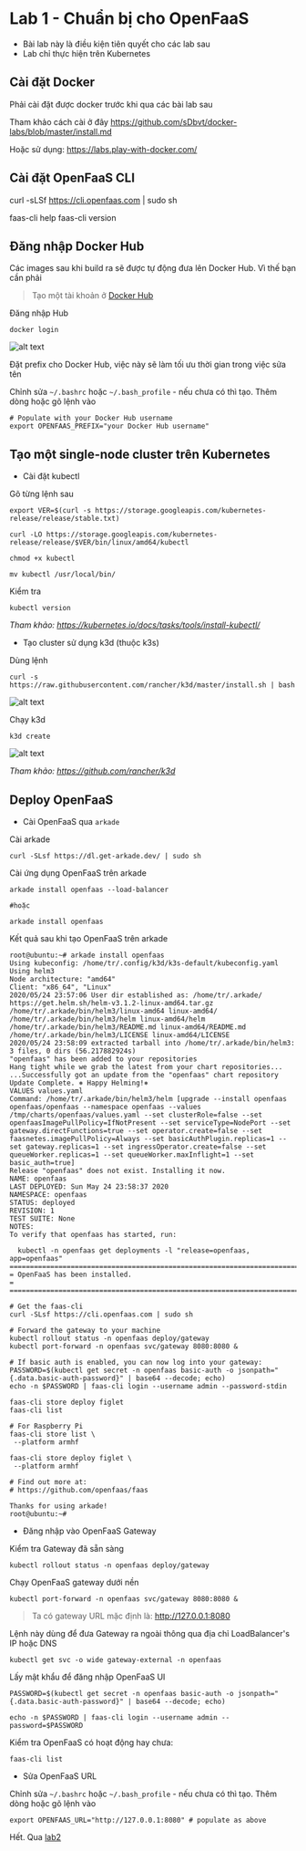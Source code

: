 # Lab 1 - Chuẩn bị cho OpenFaaS

- Bài lab này là điều kiện tiên quyết cho các lab sau
- Lab chỉ thực hiện trên Kubernetes

## Cài đặt Docker

Phải cài đặt được docker trước khi qua các bài lab sau

Tham khảo cách cài ở đây https://github.com/sDbvt/docker-labs/blob/master/install.md

Hoặc sử dụng: https://labs.play-with-docker.com/

## Cài đặt OpenFaaS CLI

curl -sLSf https://cli.openfaas.com | sudo sh

faas-cli help
faas-cli version

## Đăng nhập Docker Hub

Các images sau khi build ra sẽ được tự động đưa lên Docker Hub. Vì thế bạn cần phải

> Tạo một tài khoản ở [Docker Hub](https://hub.docker.com/)

Đăng nhập Hub
```
docker login
```

![alt text](../openfaas-workshop/img/docker-login.png "Docker Login")

Đặt prefix cho Docker Hub, việc này sẽ làm tối ưu thời gian trong việc sửa tên

Chỉnh sửa `~/.bashrc` hoặc `~/.bash_profile` - nếu chưa có thì tạo. Thêm dòng hoặc gõ lệnh vào
```
# Populate with your Docker Hub username
export OPENFAAS_PREFIX="your Docker Hub username"
```

## Tạo một single-node cluster trên Kubernetes

- Cài đặt kubectl

Gõ từng lệnh sau
```
export VER=$(curl -s https://storage.googleapis.com/kubernetes-release/release/stable.txt)

curl -LO https://storage.googleapis.com/kubernetes-release/release/$VER/bin/linux/amd64/kubectl

chmod +x kubectl

mv kubectl /usr/local/bin/
```

Kiểm tra
```
kubectl version
```

*Tham khảo: https://kubernetes.io/docs/tasks/tools/install-kubectl/*

- Tạo cluster sử dụng k3d (thuộc k3s)

Dùng lệnh
```
curl -s https://raw.githubusercontent.com/rancher/k3d/master/install.sh | bash
```

![alt text](../openfaas-workshop/img/k3d.png "K3d")

Chạy k3d
```
k3d create
```

![alt text](../openfaas-workshop/img/k3d-create.png "K3d create")

*Tham khảo: https://github.com/rancher/k3d*

## Deploy OpenFaaS

- Cài OpenFaaS qua `arkade`

Cài arkade
```
curl -SLsf https://dl.get-arkade.dev/ | sudo sh
```

Cài ứng dụng OpenFaaS trên arkade
```
arkade install openfaas --load-balancer

#hoặc

arkade install openfaas
```

Kết quả sau khi tạo OpenFaaS trên arkade
```
root@ubuntu:~# arkade install openfaas
Using kubeconfig: /home/tr/.config/k3d/k3s-default/kubeconfig.yaml
Using helm3
Node architecture: "amd64"
Client: "x86_64", "Linux"
2020/05/24 23:57:06 User dir established as: /home/tr/.arkade/
https://get.helm.sh/helm-v3.1.2-linux-amd64.tar.gz
/home/tr/.arkade/bin/helm3/linux-amd64 linux-amd64/
/home/tr/.arkade/bin/helm3/helm linux-amd64/helm
/home/tr/.arkade/bin/helm3/README.md linux-amd64/README.md
/home/tr/.arkade/bin/helm3/LICENSE linux-amd64/LICENSE
2020/05/24 23:58:09 extracted tarball into /home/tr/.arkade/bin/helm3: 3 files, 0 dirs (56.217882924s)
"openfaas" has been added to your repositories
Hang tight while we grab the latest from your chart repositories...
...Successfully got an update from the "openfaas" chart repository
Update Complete. ⎈ Happy Helming!⎈ 
VALUES values.yaml
Command: /home/tr/.arkade/bin/helm3/helm [upgrade --install openfaas openfaas/openfaas --namespace openfaas --values /tmp/charts/openfaas/values.yaml --set clusterRole=false --set openfaasImagePullPolicy=IfNotPresent --set serviceType=NodePort --set gateway.directFunctions=true --set operator.create=false --set faasnetes.imagePullPolicy=Always --set basicAuthPlugin.replicas=1 --set gateway.replicas=1 --set ingressOperator.create=false --set queueWorker.replicas=1 --set queueWorker.maxInflight=1 --set basic_auth=true]
Release "openfaas" does not exist. Installing it now.
NAME: openfaas
LAST DEPLOYED: Sun May 24 23:58:37 2020
NAMESPACE: openfaas
STATUS: deployed
REVISION: 1
TEST SUITE: None
NOTES:
To verify that openfaas has started, run:

  kubectl -n openfaas get deployments -l "release=openfaas, app=openfaas"
=======================================================================
= OpenFaaS has been installed.                                        =
=======================================================================

# Get the faas-cli
curl -SLsf https://cli.openfaas.com | sudo sh

# Forward the gateway to your machine
kubectl rollout status -n openfaas deploy/gateway
kubectl port-forward -n openfaas svc/gateway 8080:8080 &

# If basic auth is enabled, you can now log into your gateway:
PASSWORD=$(kubectl get secret -n openfaas basic-auth -o jsonpath="{.data.basic-auth-password}" | base64 --decode; echo)
echo -n $PASSWORD | faas-cli login --username admin --password-stdin

faas-cli store deploy figlet
faas-cli list

# For Raspberry Pi
faas-cli store list \
 --platform armhf

faas-cli store deploy figlet \
 --platform armhf

# Find out more at:
# https://github.com/openfaas/faas

Thanks for using arkade!
root@ubuntu:~# 
```

- Đăng nhập vào OpenFaaS Gateway

Kiểm tra Gateway đã sẵn sàng
```
kubectl rollout status -n openfaas deploy/gateway
```

Chạy OpenFaaS gateway dưới nền
```
kubectl port-forward -n openfaas svc/gateway 8080:8080 &
```

> Ta có gateway URL mặc định là: http://127.0.0.1:8080

Lệnh này dùng để đưa Gateway ra ngoài thông qua địa chỉ LoadBalancer's IP hoặc DNS
```
kubectl get svc -o wide gateway-external -n openfaas
```

Lấy mật khẩu để đăng nhập OpenFaaS UI
```
PASSWORD=$(kubectl get secret -n openfaas basic-auth -o jsonpath="{.data.basic-auth-password}" | base64 --decode; echo)

echo -n $PASSWORD | faas-cli login --username admin --password=$PASSWORD
```

Kiểm tra OpenFaaS có hoạt động hay chưa:
```
faas-cli list
```

- Sửa OpenFaaS URL

Chỉnh sửa `~/.bashrc` hoặc `~/.bash_profile` - nếu chưa có thì tạo. Thêm dòng hoặc gõ lệnh vào
```
export OPENFAAS_URL="http://127.0.0.1:8080" # populate as above
```

Hết. Qua [lab2](lab2.md)